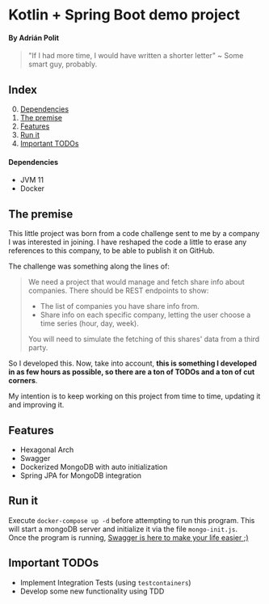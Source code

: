 # Kotlin + Spring Boot demo project

#### By Adrián Polit

> "If I had more time, I would have written a shorter letter"   ~ Some smart guy, probably.

## Index
0. [Dependencies](#dependencies)
1. [The premise](#the-premise)
2. [Features](#features)
3. [Run it](#run-it)
4. [Important TODOs](#important-todos)


#### Dependencies
- JVM 11
- Docker

## The premise
This little project was born from a code challenge sent to me by a company I was interested in joining.
I have reshaped the code a little to erase any references to this company, to be able to publish it on GitHub.

The challenge was something along the lines of:
> We need a project that would manage and fetch share info about companies. There should be REST endpoints to show:  
> - The list of companies you have share info from.
> - Share info on each specific company, letting the user choose a time series (hour, day, week). 
> 
> You will need to simulate the fetching of this shares' data from a third party. 

So I developed this. Now, take into account, **this is something I developed in as few hours as possible, so there are a ton of TODOs and a ton of cut corners**.  

My intention is to keep working on this project from time to time, updating it and improving it.

## Features
- Hexagonal Arch
- Swagger
- Dockerized MongoDB with auto initialization
- Spring JPA for MongoDB integration

## Run it
Execute `docker-compose up -d` before attempting to run this program. This will start a mongoDB server and initialize it via the file `mongo-init.js`.  
Once the program is running, [Swagger is here to make your life easier ;) ](http://localhost:8080/swagger-ui/index.html)

## Important TODOs
- Implement Integration Tests (using `testcontainers`)
- Develop some new functionality using TDD
